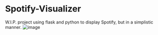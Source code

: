 # Spotify-Visualizer
W.I.P. project using flask and python to display Spotify, but in a simplistic manner.
![image](https://user-images.githubusercontent.com/67598470/202945771-ab665adf-9305-41fc-8c88-df64fa3766e0.png)
